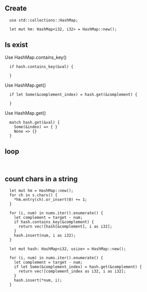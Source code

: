 ## Create
```
  use std::collections::HashMap;

  let mut hm: HashMap<i32, i32> = HashMap::new();
```


## Is exist 
Use HashMap.contains_key()
```
  if hash.contains_key(&val) {

  }
```

Use HashMap.get()
```
  if let Some(&complement_index) = hash.get(&complement) {
      
  }
```

Use HashMap.get()
```
  match hash.get(&val) {
    Some(&index) => { }
    None => {}
  }
```

## loop
```
  
```

## count chars in a string
```
  let mut hm = HashMap::new();
  for ch in s.chars() {
    *hm.entry(ch).or_insert(0) += 1;
  }
```


```
  for (i, num) in nums.iter().enumerate() {
    let complement = target - num;
    if hash.contains_key(&complement) {
      return vec![hash[&complement], i as i32];
    }
    hash.insert(num, i as i32);
  }

```

```
  let mut hash: HashMap<i32, usize> = HashMap::new();

  for (i, num) in nums.iter().enumerate() {
    let complement = target - num;
    if let Some(&complement_index) = hash.get(&complement) {
      return vec![complement_index as i32, i as i32];
    }
    hash.insert(*num, i);
  }
```
